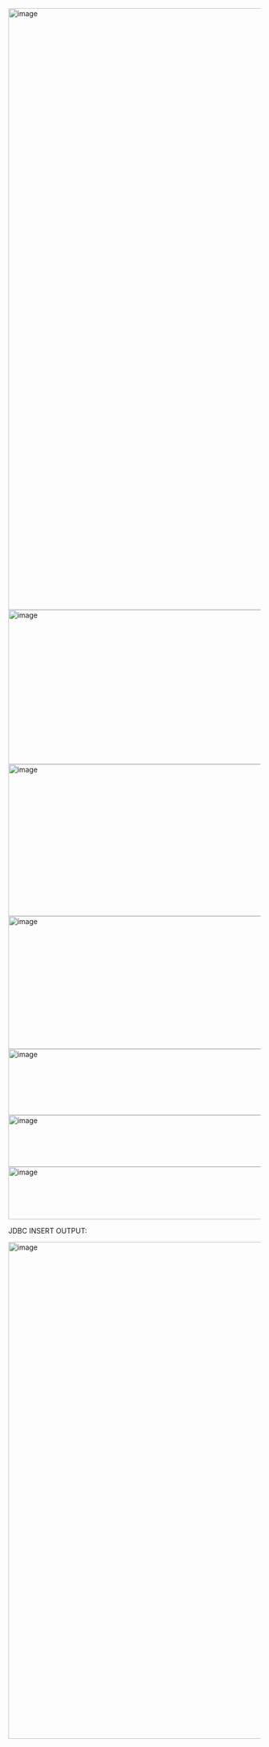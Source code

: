 <img width="1920" height="1200" alt="image" src="https://github.com/user-attachments/assets/d9adce3a-9189-4bd6-9bba-3f6ed3809ae8" />

<img width="666" height="308" alt="image" src="https://github.com/user-attachments/assets/d1f818a8-415f-400d-8c5f-b80a5a9f78bd" />

<img width="973" height="303" alt="image" src="https://github.com/user-attachments/assets/1f963d9c-7e2f-4abe-9941-b55cd2d5e2eb" />

<img width="637" height="265" alt="image" src="https://github.com/user-attachments/assets/ba810147-536d-4707-8c8c-49b44689d8ed" />

<img width="693" height="132" alt="image" src="https://github.com/user-attachments/assets/03e5a27c-efa5-467e-96ae-f63fb252a626" />

<img width="626" height="103" alt="image" src="https://github.com/user-attachments/assets/6856df9c-9916-4f82-954b-1aa281f56ba5" />

<img width="613" height="105" alt="image" src="https://github.com/user-attachments/assets/d57017a9-7ae9-4ed4-b28b-30d754c157eb" />


JDBC INSERT OUTPUT:

<img width="1911" height="991" alt="image" src="https://github.com/user-attachments/assets/161b1169-813b-417c-884b-3c794a4b3c5f" /> 

